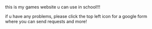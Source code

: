 this is my games website u can use in school!!!

if u have any problems, please click the top left icon for a google form where you can send requests and more!
